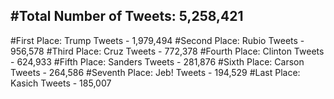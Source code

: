 #Total Number of Tweets: 5,258,421 
---
#First Place: Trump Tweets - 1,979,494
#Second Place: Rubio Tweets - 956,578
#Third Place: Cruz Tweets - 772,378
#Fourth Place: Clinton Tweets - 624,933
#Fifth Place: Sanders Tweets - 281,876
#Sixth Place: Carson Tweets - 264,586
#Seventh Place: Jeb! Tweets - 194,529
#Last Place: Kasich Tweets - 185,007
